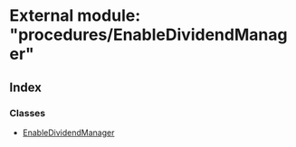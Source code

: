 # External module: "procedures/EnableDividendManager"

## Index

### Classes

- [EnableDividendManager](../classes/_procedures_enabledividendmanager_.enabledividendmanager.md)
